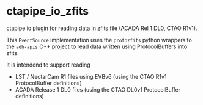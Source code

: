 # ctapipe_io_zfits

ctapipe io plugin for reading data in zfits file (ACADA Rel 1 DL0, CTAO R1v1).

This `EventSource` implementation uses the `protozfits` python wrappers to the `adh-apis`
C++ project to read data written using ProtocolBuffers into zfits.

It is intendend to support reading
* LST / NectarCam R1 files using EVBv6 (using the CTAO R1v1 ProtocolBuffer definitions)
* ACADA Release 1 DL0 files (using the CTAO DL0v1 ProtocolBuffer definitions)

